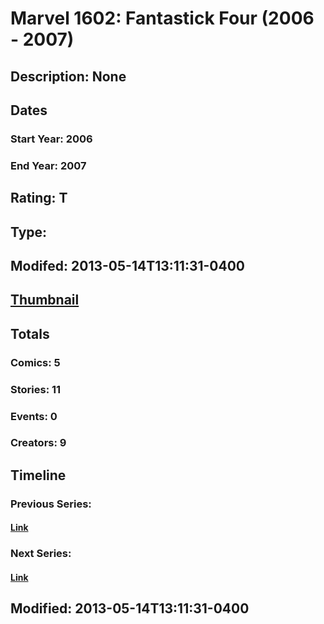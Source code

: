 # Marvel 1602: Fantastick Four (2006 - 2007)
## Description: None
## Dates
### Start Year: 2006
### End Year: 2007
## Rating: T
## Type: 
## Modifed: 2013-05-14T13:11:31-0400
## [Thumbnail](http://i.annihil.us/u/prod/marvel/i/mg/7/30/51926f9f29d2e.jpg)
## Totals
### Comics: 5
### Stories: 11
### Events: 0
### Creators: 9
## Timeline
### Previous Series: 
#### [Link]()
### Next Series: 
#### [Link]()
## Modified: 2013-05-14T13:11:31-0400